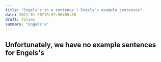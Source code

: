 ```yaml
---
title: "Engels's in a sentence | Engels's example sentences"
date: 2021-01-20T19:57:50+05:30
draft: falses
summary: "Engels's"
---
```

## Unfortunately, we have no example sentences for Engels's                 
